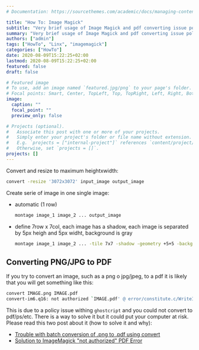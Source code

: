 ```yaml
---
# Documentation: https://sourcethemes.com/academic/docs/managing-content/

title: "How To: Image Magick"
subtitle: "Very brief usage of Image Magick and pdf converting issue policy."
summary: "Very brief usage of Image Magick and pdf converting issue policy."
authors: ["admin"]
tags: ["HowTo", "Linx", "imagemagick"]
categories: ["HowTo"]
date: 2020-08-09T15:22:25+02:00
lastmod: 2020-08-09T15:22:25+02:00
featured: false
draft: false

# Featured image
# To use, add an image named `featured.jpg/png` to your page's folder.
# Focal points: Smart, Center, TopLeft, Top, TopRight, Left, Right, BottomLeft, Bottom, BottomRight.
image:
  caption: ""
  focal_point: ""
  preview_only: false

# Projects (optional).
#   Associate this post with one or more of your projects.
#   Simply enter your project's folder or file name without extension.
#   E.g. `projects = ["internal-project"]` references `content/project/deep-learning/index.md`.
#   Otherwise, set `projects = []`.
projects: []
---
```



Convert and resize to maximum heightxwidth:  

```bash
convert -resize '3072x3072' input_image output_image
```

Create serie of image in one single image:  
- automatic (1 row)
  
  ```bash
  montage image_1 image_2 ... output_image
  ```

- define 7row x 7col, each image has a shadow, each image is separated by 5px heigh and 5px widht, background is gray

  ```bash
  montage image_1 image_2 ... -tile 7x7 -shadow -geometry +5+5 -background gray output_image
  ```

## Converting PNG/JPG to PDF

If you try to convert an image, such as a png o jpg/jpeg, to a pdf it is likely that you will get something like this:

```bash
convert IMAGE.png IMAGE.pdf
convert-im6.q16: not authorized `IMAGE.pdf' @ error/constitute.c/WriteImage/1037.
```

This is due to a policy issue withing `ghostcript` and you could not convert to pdf/ps/etc.
There is a way to solve it but it could put your computer at risk.  
Please read this two post about it (how to solve it and why):  

- [Trouble with batch conversion of .png to .pdf using convert](https://askubuntu.com/questions/1081895/trouble-with-batch-conversion-of-png-to-pdf-using-convert)  
- [Solution to ImageMagick "not authorized" PDF Error](https://cromwell-intl.com/open-source/pdf-not-authorized.html)  
